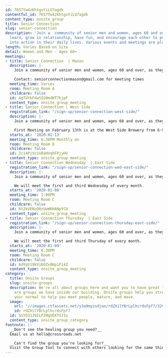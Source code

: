 ```yaml
---
id: 7657Yw4zKhtguYiLU7agdk
contentful_id: 7657Yw4zKhtguYiLU7agdk
content_type: onsite_group
title: Senior Connection
slug: senior-connection
description: 'Join a  community of senior men and women, ages 60 and over, as they
  learn, grow in relationship, have fun, and encourage each other to put God’s plan
  into action in their daily lives. Various events and meetings are planned. '
length: Varies Based on Site
detail: Women and Men - Ages 60+
meetings:
- title: Senior Connection  | Mason
  description: |-
    Join a community of senior men and women, ages 60 and over, as they learn, grow in relationship, have fun, and encourage each other to put God’s plan into action in their daily lives.

    Contact: seniorconnectionmason@gmail.com for meeting times
  meeting_time: Varies
  room: Meeting Room A
  childcare: false
  id: 4gTUYkF4wSIG0mdHT7kjpF
  content_type: onsite_group_meeting
- title: Senior Connection | West Side
  registration_link: "/sign-up/senior-connection-west-side/"
  description: |-
    Join a community of senior men and women, ages 60 and over, as they learn, grow in relationship, have fun, and encourage each other to put God’s plan into action in their daily lives.  Meets once a month.

    First Meeting on February 13th is at the West Side Brewery from 6-9!
  starts_at: '2020-02-13'
  meeting_time: 6:30PM Monthly on
  room: Meeting Room D
  childcare: false
  id: 2c14PjVz1n0aHVqhFPjyHV
  content_type: onsite_group_meeting
- title: Senior Connection Wednesday  | East Side
  registration_link: "/sign-up/senior-connection-wed-east-side/"
  description: |-
    Join a community of senior men and women, ages 60 and over, as they learn, grow in relationship, have fun, and encourage each other to put God’s plan into action in their daily lives.

    We will meet the first and third Wednesday of every month.
  starts_at: '2020-01-08'
  meeting_time: 1:00PM
  room: Meeting Room C
  childcare: false
  id: 6t2kVENzO0zUwW6HANpYCU
  content_type: onsite_group_meeting
- title: Senior Connection Thursday  | East Side
  registration_link: "/sign-up/senior-connection-thursday-east-side/"
  description: |-
    Join a community of senior men and women, ages 60 and over, as they learn, grow in relationship, have fun, and encourage each other to put God’s plan into action in their daily lives.

    We will meet the first and third Thursday of every month.
  starts_at: '2020-01-09'
  meeting_time: 6:30PM
  room: Meeting Room C
  childcare: false
  id: 6dVgV19kVibOZx8HpiF14Z
  content_type: onsite_group_meeting
category:
  title: Onsite Groups
  slug: onsite-groups
  description: We're all about groups here and want you to have great friends. Below
    are groups we have inside our building. Onsite groups help you stretch beyond
    your normal to help you meet people, mature, and move.
  image:
    url: "//images.ctfassets.net/y3a9myzsdjan/rdZXilYBrLplhcrdsFpf7/329eaeb6b476852a1f7ae33cd2b10679/onsite-groups.jpg"
    id: rdZXilYBrLplhcrdsFpf7
  id: 5SYb31J9ILP2MqVEKTSJ1u
  content_type: onsite_group_category
footnote: |-
  __Don't see the healing group you need?__
  Email us at hello@crossroads.net

  __Can't find the group you're looking for?__
  Visit the Group Tool to connect with others looking for the same thing.
---
```


